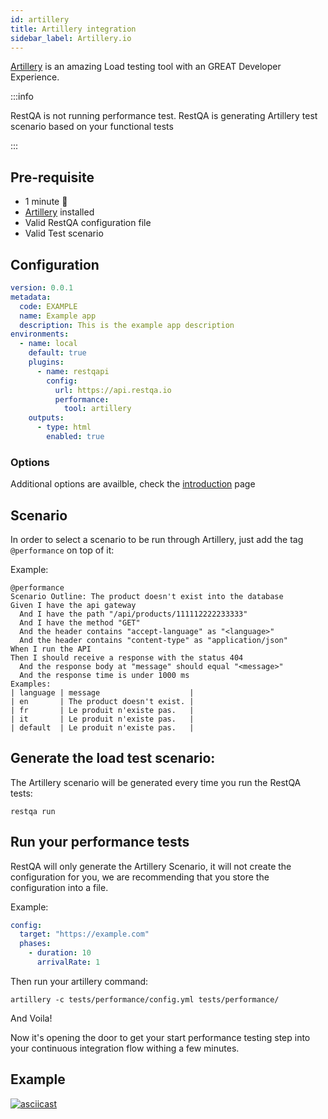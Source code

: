 ```yaml
---
id: artillery
title: Artillery integration
sidebar_label: Artillery.io
---
```


[Artillery](https://artillery.io) is an amazing Load testing tool with an GREAT Developer Experience.

:::info

RestQA is not running performance test. RestQA is generating Artillery test scenario based on your functional tests

:::

## Pre-requisite

 * 1 minute  🚀
 * [Artillery](https://artillery.io) installed
 * Valid RestQA configuration file
 * Valid Test scenario

## Configuration 

```yaml {13-14} title=".restqa.yml"
version: 0.0.1
metadata:
  code: EXAMPLE
  name: Example app
  description: This is the example app description
environments:
  - name: local
    default: true
    plugins:
      - name: restqapi
        config:
          url: https://api.restqa.io
          performance:
            tool: artillery 
    outputs:
      - type: html
        enabled: true
```

### Options

Additional options are availble, check the [introduction](./introduction#options) page

## Scenario

In order to select a scenario to be run through Artillery, just add the tag `@performance` on top of it:

Example: 
```gherkin title="tests/integration/get-product.feature" {1-1}
@performance
Scenario Outline: The product doesn't exist into the database
Given I have the api gateway
  And I have the path "/api/products/111112222233333"
  And I have the method "GET"
  And the header contains "accept-language" as "<language>"
  And the header contains "content-type" as "application/json"
When I run the API
Then I should receive a response with the status 404
  And the response body at "message" should equal "<message>"
  And the response time is under 1000 ms
Examples:
| language | message                    |
| en       | The product doesn't exist. |
| fr       | Le produit n'existe pas.   |
| it       | Le produit n'existe pas.   |
| default  | Le produit n'existe pas.   |

```


## Generate the load test scenario:

The Artillery scenario will be generated every time you run the RestQA tests:

```
restqa run
```

## Run your performance tests

RestQA will only generate the Artillery Scenario, it will not create the configuration for you, we are recommending that you store the configuration into a file.

Example:
```yaml title="tests/performance/config.yml"
config:
  target: "https://example.com"
  phases:
    - duration: 10
      arrivalRate: 1
```

Then run your artillery command:

```
artillery -c tests/performance/config.yml tests/performance/
```

And Voila!

Now it's opening the door to get your start performance testing step into your continuous integration flow withing a few minutes.



## Example

[![asciicast](https://asciinema.org/a/WvSunWr8NBu9ogDgrA6CoBViU.svg)](https://asciinema.org/a/WvSunWr8NBu9ogDgrA6CoBViU)



